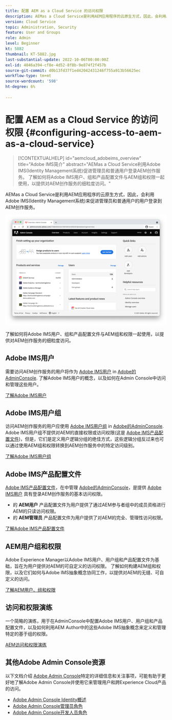 ```yaml
---
title: 配置 AEM as a Cloud Service 的访问权限
description: AEMas a Cloud Service是利用AEM应用程序的云原生方式，因此，会利用Adobe IMS(Identity Management系统)来促进管理员和普通用户用户登录到AEM创作服务。 了解如何将Adobe IMS用户、用户组和产品配置文件与AEM组和权限结合使用，以提供对AEM作者的特定访问权限。
version: Cloud Service
topic: Administration, Security
feature: User and Groups
role: Admin
level: Beginner
kt: 5882
thumbnail: KT-5882.jpg
last-substantial-update: 2022-10-06T00:00:00Z
exl-id: 4846a394-cf8e-4d52-8f8b-9e874f2f457b
source-git-commit: d0b13fd37f1ed42042431246f755a913b56625ec
workflow-type: tm+mt
source-wordcount: '598'
ht-degree: 6%

---
```


# 配置 AEM as a Cloud Service 的访问权限 {#configuring-access-to-aem-as-a-cloud-service}

>[!CONTEXTUALHELP]
>id="aemcloud_adobeims_overview"
>title="Adobe IMS简介"
>abstract="AEMas a Cloud Service利用Adobe IMS(Identity Management系统)促进管理员和普通用户登录AEM创作服务。 了解如何将Adobe IMS用户、组和产品配置文件与AEM组和权限一起使用，以提供对AEM创作服务的细粒度访问。"

AEMas a Cloud Service是利用AEM应用程序的云原生方式，因此，会利用Adobe IMS(Identity Management系统)来促进管理员和普通用户的用户登录到AEM创作服务。

![Adobe Admin Console](./assets/hero.png)

了解如何将Adobe IMS用户、组和产品配置文件与AEM组和权限一起使用，以提供对AEM创作服务的细粒度访问。

## Adobe IMS用户

需要访问AEM创作服务的用户将作为 [Adobe IMS用户](https://helpx.adobe.com/cn/enterprise/using/set-up-identity.html) in [Adobe的AdminConsole](https://adminconsole.adobe.com). 了解Adobe IMS用户的概念，以及如何在Admin Console中访问和管理这些用户。

[了解Adobe IMS用户](./adobe-ims-users.md)

## Adobe IMS用户组

访问AEM创作服务的用户应使用 [Adobe IMS用户组](https://helpx.adobe.com/cn/enterprise/using/user-groups.html) in [Adobe的AdminConsole](https://adminconsole.adobe.com). Adobe IMS用户组不提供对AEM的直接权限或访问权限(这是 [Adobe IMS产品配置文件](#adobe-ims-product-profiles))，但是，它们是定义用户逻辑分组的绝佳方式，这些逻辑分组反过来也可以通过使用AEM组和权限转换到AEM创作服务中的特定访问级别。

[了解Adobe IMS用户组](./adobe-ims-user-groups.md)

## Adobe IMS产品配置文件

[Adobe IMS产品配置文件](https://helpx.adobe.com/enterprise/using/manage-permissions-and-roles.html)，在中管理 [Adobe的AdminConsole](https://adminconsole.adobe.com)，是提供 [Adobe IMS用户](#adobe-ims-users) 具有登录AEM创作服务的基本访问权限。

+ 的 __AEM用户__ 产品配置文件为用户提供了通过AEM参与者组中的成员资格进行AEM的只读访问权限。
+ 的 __AEM管理员__ 产品配置文件为用户提供了对AEM的完全、管理性访问权限。

[了解Adobe IMS产品配置文件](./adobe-ims-product-profiles.md)

## AEM用户组和权限

Adobe Experience Manager以Adobe IMS用户、用户组和产品配置文件为基础，旨在为用户提供对AEM的可自定义的访问权限。 了解如何构建AEM组和权限，以及它们如何与Adobe IMS抽象概念协同工作，以提供对AEM的无缝、可自定义的访问。

[了解AEM用户、组和权限](./aem-users-groups-and-permissions.md)

## 访问和权限演练

一个简略的演练，用于在AdminConsole中配置Adobe IMS用户、用户组和产品配置文件，以及如何利用AEM Author中的这些Adobe IMS抽象概念来定义和管理特定的基于组的权限。

[AEM访问和权限演练](./walk-through.md)

## 其他Adobe Admin Console资源

以下文档介绍 [Adobe Admin Console](https://adminconsole.adobe.com)特定的详细信息和关注事项，可能有助于更好地了解Adobe Admin Console并使用它来管理用户和跨Experience Cloud产品的访问。

+ [Adobe Admin Console Identity概述](https://helpx.adobe.com/cn/enterprise/using/identity.html)
+ [Adobe Admin Console管理员角色](https://helpx.adobe.com/enterprise/using/admin-roles.html)
+ [Adobe Admin Console开发人员角色](https://helpx.adobe.com/enterprise/using/manage-developers.html)
